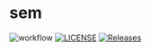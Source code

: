 # sem
![workflow](https://github.com/PhoneMyintMyat87/seMethods/actions/workflows/main.yml/badge.svg)
[![LICENSE](https://img.shields.io/github/license/PhoneMyintMyat87/sem.svg?style=flat-square)](https://github.com/PhoneMyintMyat87/seMethods/blob/master/LICENSE)
[![Releases](https://img.shields.io/github/release/PhoneMyintMyat87/sem/all.svg?style=flat-square)](https://github.com/PhoneMyintMyat87/seMethods/releases)